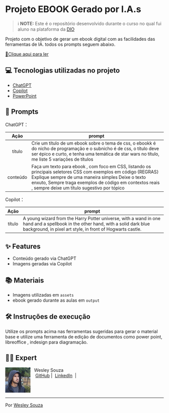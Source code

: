 # Projeto EBOOK Gerado por I.A.s


 > ℹ️ **NOTE:** Este é o repositório desenvolvido durante o curso no qual fui aluno na plataforma da [DIO](https://dio.me)

Projeto com o objetivo de gerar um ebook digital com as facilidades das ferramentas de IA. todos os prompts
seguem abaixo.

<a href="https://github.com/Wesleyrsouza/ebook-java/blob/main/O%20Enigma%20de%20Java%20e%20O%20Pr%C3%ADncipe%20Programador.pdf" title="View PDF now"> 📕Clique aqui para ler</a>

## 💻 Tecnologias utilizadas no projeto

- [ChatGPT](https://chat.openai.com/) 
- [Copilot](https://copilot.microsoft.com/)
- [PowerPoint](https://www.microsoft.com/en/microsoft-365/powerpoint)

## 🧠 Prompts


ChatGPT：

|   Ação   | prompt                                                                                                                                                                                                                                                                         |
| :------: | ------------------------------------------------------------------------------------------------------------------------------------------------------------------------------------------------------------------------------------------------------------------------------ |
|  título  | Crie um título de um ebook sobre o tema de css, o ebookk é do nicho de programação e o subnicho é de css, o título deve ser épico e curto, e tenha uma temática de star wars no título, me liste 5 variações de títulos                                                        |
| conteúdo | Faça um texto para ebook , com foco em CSS, listando os principais seletores CSS com exemplos em código {REGRAS} Explique sempre de uma maneira simples Deixe o texto enxuto, Sempre traga exemplos de código em contextos reais , sempre deixe um título sugestivo por tópico |


Copilot：

|  Ação  | prompt                                                                                 |
| :----: | -------------------------------------------------------------------------------------- |
| título | A young wizard from the Harry Potter universe, with a wand in one hand and a spellbook in the other hand, with a solid dark blue background, in pixel art style, in front of Hogwarts castle. |

## ✨ Features

- Conteúdo gerado via ChatGPT
- Imagens geradas via Copilot

## 📚 Materiais

- Imagens utilizadas em `assets`
- ebook gerado durante as aulas em `output`

## 🛠️ Instruções de execução

Utilize os prompts acima nas ferramentas sugeridas para gerar o material base e utilize uma ferramenta de edição de documentos como power point, libreoffice , indesign para diagramação.

## 👨‍💻 Expert

<p>
    <img 
      align=left 
      margin=10 
      width=80 
      src="img/img01.jpeg"
    />
    <p>&nbsp&nbsp&nbspWesley Souza<br>
    &nbsp&nbsp&nbsp
    <a href="https://github.com/Wesleyrsouza">
    GitHub</a>&nbsp;|&nbsp;
    <a href="https://www.linkedin.com/in/wesley-souza-147405206/">LinkedIn</a>
&nbsp;|&nbsp;</p>
</p>
<br/><br/>
<p>

---

Por [Wesley Souza](https://github.com/Wesleyrsouza)
